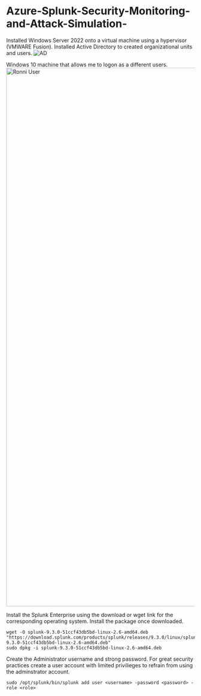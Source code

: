 # Azure-Splunk-Security-Monitoring-and-Attack-Simulation-

Installed Windows Server 2022 onto a virtual machine using a hypervisor (VMWARE Fusion). Installed Active Directory to created organizational units and users. 
![AD](https://github.com/user-attachments/assets/775610bc-f1fe-4c37-9cc4-4cefc82c66fc)

Windows 10 machine that allows me to logon as a different users.
<img width="1440" alt="Ronni User" src="https://github.com/user-attachments/assets/b27c62c9-7502-41bf-9d87-99a9752e1a0b">



Install the Splunk Enterprise using the download or wget link for the corresponding operating system. Install the package once downloaded.

```
wget -O splunk-9.3.0-51ccf43db5bd-linux-2.6-amd64.deb "https://download.splunk.com/products/splunk/releases/9.3.0/linux/splunk-9.3.0-51ccf43db5bd-linux-2.6-amd64.deb"
sudo dpkg -i splunk-9.3.0-51ccf43db5bd-linux-2.6-amd64.deb
```


Create the Administrator username and strong password. For great security practices create a user account with limited privilieges to refrain from using the adminstrator account.
```
sudo /opt/splunk/bin/splunk add user <username> -password <password> -role <role>
```

